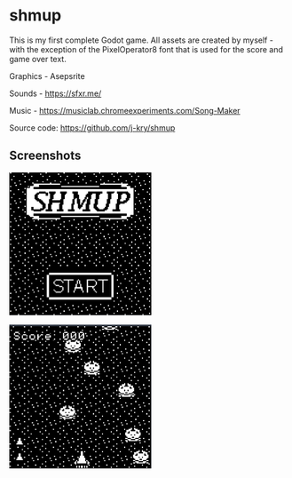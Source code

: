 # shmup

This is my first complete Godot game.
All assets are created by myself  - with the exception of the PixelOperator8 font that is used for the score and game over text.

Graphics - Asepsrite

Sounds - https://sfxr.me/​

Music - https://musiclab.chromeexperiments.com/Song-Maker​


Source code: https://github.com/j-kry/shmup

## Screenshots
<div>
  <img src="https://github.com/j-kry/shmup/blob/main/menu.png?raw=true" width="256" />
  <p></p>
  <img src="https://github.com/j-kry/shmup/blob/main/game.png?raw=true" width="256" />
</div>
